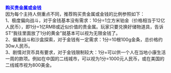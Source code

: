 <title>金钱的购买</title>
<meta name="GENERATOR" content="WinCHM">
<meta http-equiv="Content-Type" content="text/html; charset=gb2312">
<strong><span style="color: blue" class="bbc_color">购买贵金属或金钱</span></strong><br>
因为每个主持人侧重点不同，推荐购买贵金属或金钱的比例参照如下：<br>
1、极度偏向战斗，对于金钱基本没有需求：10分=1立方米铂金（价格相当于12亿人民币），即1分=1亿RMB或近似价值的贵金属。玩家只要兑换好储物道具，告诉ST“我往里面放了1分的黄金”就基本可以视为无限金钱了。<br>
2、偏重战斗和沙盒探索，对于金钱有一定需求：1分=10根100g金条，总价格约30w人民币。<br>
3、剧情对货币具有要求，对于金钱限制较大：1分=可以供一个人在当地小康生活一周的款项。例如在中国的二线城市，可以视为1分=1000元人民币，或在美国的二线城市视为800美金。<br>
